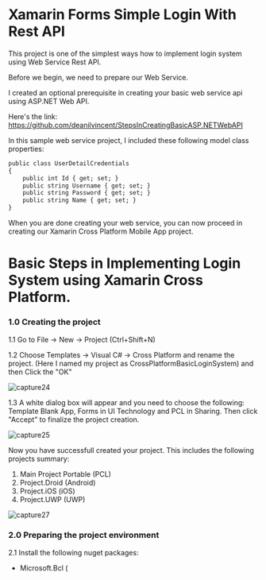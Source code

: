 # Xamarin Forms Simple Login With Rest API

This project is one of the simplest ways how to implement login system using Web Service Rest API.

Before we begin, we need to prepare our Web Service.

I created an optional prerequisite in creating your basic web service api using ASP.NET Web API.

Here's the link: https://github.com/deanilvincent/StepsInCreatingBasicASP.NETWebAPI

In this sample web service project, I included these following model class properties:

``` html
public class UserDetailCredentials
{
    public int Id { get; set; }
    public string Username { get; set; }
    public string Password { get; set; }
    public string Name { get; set; }
}
```
When you are done creating your web service, you can now proceed in creating our Xamarin Cross Platform Mobile App project.

# Basic Steps in Implementing Login System using Xamarin Cross Platform.

### 1.0 Creating the project

1.1 Go to File -> New -> Project (Ctrl+Shift+N)

1.2 Choose Templates -> Visual C# -> Cross Platform and rename the project. (Here I named my project as CrossPlatformBasicLoginSystem) and then Click the "OK"

![capture24](https://cloud.githubusercontent.com/assets/10904957/23104382/c77b7d80-f707-11e6-8e12-cd104b43dd02.PNG)

1.3 A white dialog box will appear and you need to choose the following: Template Blank App, Forms in UI Technology and PCL in Sharing. Then click "Accept" to finalize the project creation.

![capture25](https://cloud.githubusercontent.com/assets/10904957/23104393/0c987d00-f708-11e6-85a4-6b668a59bbfa.PNG)

Now you have successfull created your project. This includes the following projects summary:

1. Main Project Portable (PCL)
2. Project.Droid (Android)
3. Project.iOS (iOS)
4. Project.UWP (UWP)

![capture27](https://cloud.githubusercontent.com/assets/10904957/23104460/4d423c00-f709-11e6-97dc-4de05a273c21.PNG)

### 2.0 Preparing the project environment

2.1 Install the following nuget packages:

- Microsoft.Bcl (

